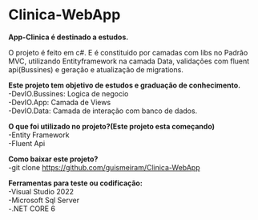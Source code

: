 # Clinica-WebApp

<b>App-Clinica é destinado a estudos.</b><br>

O projeto é feito em c#. E é constituido por camadas com libs no Padrão MVC, utilizando Entityframework na camada Data, validações com fluent api(Bussines) e geração e atualização de migrations.<br>

<b>Este projeto tem objetivo de estudos e graduação de conhecimento.</b><br>
-DevIO.Bussines: Logica de negocio<br>
-DevIO.App: Camada de Views<br>
-DevIO.Data: Camada de interação com banco de dados.<br>

<b>O que foi utilizado no projeto?(Este projeto esta começando)</b><br>
-Entity Framework<br>
-Fluent Api<br>

<b>Como baixar este projeto?</b><br>
-git clone https://github.com/guismeiram/Clinica-WebApp<br>

<b>Ferramentas para teste ou codificação:</b><br>
-Visual Studio 2022<br>
-Microsoft Sql Server<br>
-.NET CORE 6
